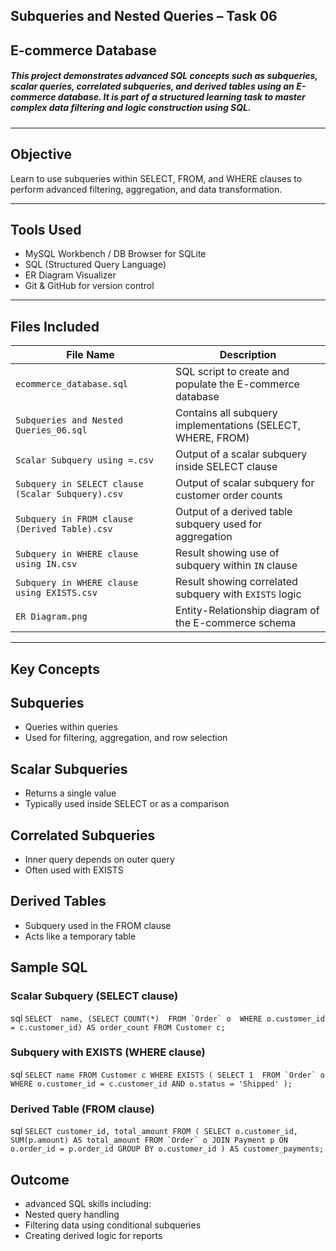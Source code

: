 ## Subqueries and Nested Queries – Task 06 
## E-commerce Database

##### This project demonstrates advanced SQL concepts such as **subqueries**, **scalar queries**, **correlated subqueries**, and **derived tables** using an E-commerce database. It is part of a structured learning task to master complex data filtering and logic construction using SQL.
---

## Objective
Learn to use subqueries within SELECT, FROM, and WHERE clauses to perform advanced filtering, aggregation, and data transformation.

---

## Tools Used
- MySQL Workbench / DB Browser for SQLite  
- SQL (Structured Query Language)  
- ER Diagram Visualizer  
- Git & GitHub for version control

---
## Files Included

| File Name                                      | Description                                                       |
|------------------------------------------------|-------------------------------------------------------------------|
| `ecommerce_database.sql`                       | SQL script to create and populate the E-commerce database         |
| `Subqueries and Nested Queries_06.sql`         | Contains all subquery implementations (SELECT, WHERE, FROM)       |
| `Scalar Subquery using =.csv`                  | Output of a scalar subquery inside SELECT clause                  |
| `Subquery in SELECT clause (Scalar Subquery).csv` | Output of scalar subquery for customer order counts           |
| `Subquery in FROM clause (Derived Table).csv`  | Output of a derived table subquery used for aggregation           |
| `Subquery in WHERE clause using IN.csv`        | Result showing use of subquery within `IN` clause                 |
| `Subquery in WHERE clause using EXISTS.csv`    | Result showing correlated subquery with `EXISTS` logic            |
| `ER Diagram.png`                               | Entity-Relationship diagram of the E-commerce schema              |

---

## Key Concepts
## Subqueries
- Queries within queries
- Used for filtering, aggregation, and row selection
## Scalar Subqueries
- Returns a single value
- Typically used inside SELECT or as a comparison
## Correlated Subqueries
- Inner query depends on outer query
- Often used with EXISTS

## Derived Tables
- Subquery used in the FROM clause
- Acts like a temporary table

## Sample SQL
### Scalar Subquery (SELECT clause)
sql
`` SELECT 
    name,
    (SELECT COUNT(*) 
     FROM `Order` o 
     WHERE o.customer_id = c.customer_id) AS order_count
FROM Customer c; ``
### Subquery with EXISTS (WHERE clause)
sql
`` SELECT name
FROM Customer c
WHERE EXISTS (
    SELECT 1 
    FROM `Order` o 
    WHERE o.customer_id = c.customer_id AND o.status = 'Shipped'
); ``
### Derived Table (FROM clause)
sql
``
SELECT customer_id, total_amount
FROM (
    SELECT o.customer_id, SUM(p.amount) AS total_amount
    FROM `Order` o
    JOIN Payment p ON o.order_id = p.order_id
    GROUP BY o.customer_id
) AS customer_payments; ``

## Outcome
- advanced SQL skills including:
- Nested query handling
- Filtering data using conditional subqueries
- Creating derived logic for reports
